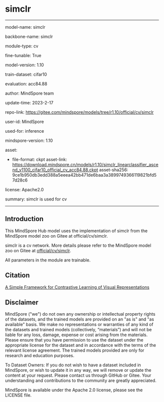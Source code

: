 # simclr

---

model-name: simclr

backbone-name: simclr

module-type: cv

fine-tunable: True

model-version: 1.10

train-dataset: cifar10

evaluation: acc84.88

author: MindSpore team

update-time: 2023-2-17

repo-link: <https://gitee.com/mindspore/models/tree/r1.10/official/cv/simclr>

user-id: MindSpore

used-for: inference

mindspore-version: 1.10

asset:

-
    file-format: ckpt
    asset-link: <https://download.mindspore.cn/models/r1.10/simclr_linearclassifier_ascend_v1100_cifar10_official_cv_acc84.88.ckpt>
    asset-sha256: 9ce1b950db3edd388a5eeea42bb471de6baa3a3899749366119821bfd57d28c6

license: Apache2.0

summary: simclr is used for cv

---

## Introduction

This MindSpore Hub model uses the implementation of simclr from the MindSpore model zoo on Gitee at official/cv/simclr.

simclr is a cv network. More details please refer to the MindSpore model zoo on Gitee at [official/cv/simclr](https://gitee.com/mindspore/models/blob/r1.10/official/cv/simclr/README.md).

All parameters in the module are trainable.

## Citation

[A Simple Framework for Contrastive Learning of Visual Representations](https://arxiv.org/pdf/2002.05709.pdf)

## Disclaimer

MindSpore ("we") do not own any ownership or intellectual property rights of the datasets, and the trained models are provided on an "as is" and "as available" basis. We make no representations or warranties of any kind of the datasets and trained models (collectively, “materials”) and will not be liable for any loss, damage, expense or cost arising from the materials. Please ensure that you have permission to use the dataset under the appropriate license for the dataset and in accordance with the terms of the relevant license agreement. The trained models provided are only for research and education purposes.

To Dataset Owners: If you do not wish to have a dataset included in MindSpore, or wish to update it in any way, we will remove or update the content at your request. Please contact us through GitHub or Gitee. Your understanding and contributions to the community are greatly appreciated.

MindSpore is available under the Apache 2.0 license, please see the LICENSE file.
